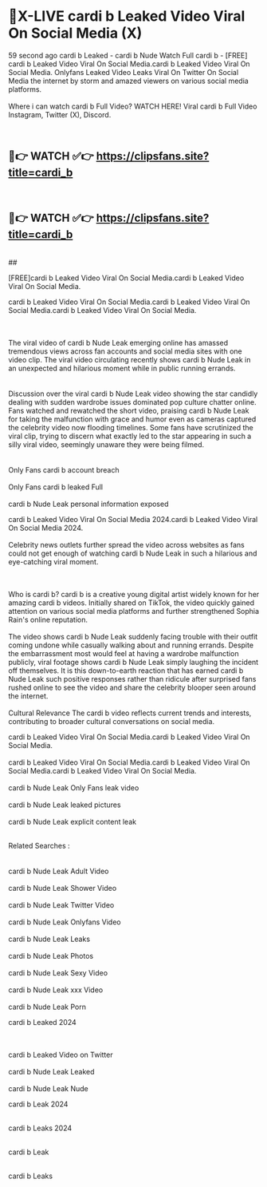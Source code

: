 # 🔴X-LIVE cardi b Leaked Video Viral On Social Media (X)<br>


59 second ago cardi b Leaked  - cardi b Nude  Watch Full cardi b - [FREE] cardi b Leaked Video Viral On Social Media.cardi b Leaked Video Viral On Social Media.   Onlyfans Leaked Video Leaks Viral On Twitter On Social Media the internet by storm and amazed viewers on various social media platforms. <br><br>
Where i can watch cardi b Full Video? WATCH HERE! Viral cardi b Full Video Instagram, Twitter (X), Discord. <br>


 <br>

##  🔴👉 WATCH ✅👉  <a href="https://clipsfans.site?title=cardi_b&ref=git">https://clipsfans.site?title=cardi_b</a> <br>
  <br>

##  🔴👉 WATCH ✅👉  <a href="https://clipsfans.site?title=cardi_b&ref=git">https://clipsfans.site?title=cardi_b</a> <br>
  <br>
  ##



[FREE]cardi b Leaked Video Viral On Social Media.cardi b Leaked Video Viral On Social Media. <br>

cardi b Leaked Video Viral On Social Media.cardi b Leaked Video Viral On Social Media.cardi b Leaked Video Viral On Social Media. <br>


  <br>

  <br>
The viral video of cardi b Nude Leak emerging online has amassed tremendous views across fan accounts and social media sites with one video clip. The viral video circulating recently shows cardi b Nude Leak in an unexpected and hilarious moment while in public running errands.<br>
<br>


<br>
Discussion over the viral cardi b Nude Leak video showing the star candidly dealing with sudden wardrobe issues dominated pop culture chatter online. Fans watched and rewatched the short video, praising cardi b Nude Leak for taking the malfunction with grace and humor even as cameras captured the celebrity video now flooding timelines. Some fans have scrutinized the viral clip, trying to discern what exactly led to the star appearing in such a silly viral video, seemingly unaware they were being filmed.<br>
<br>
<br> 
Only Fans cardi b account breach<br>
<br>
Only Fans cardi b leaked Full <br>
<br>
cardi b Nude Leak personal information exposed<br>

cardi b Leaked Video Viral On Social Media 2024.cardi b Leaked Video Viral On Social Media 2024. <br>
<br>
Celebrity news outlets further spread the video across websites as fans could not get enough of watching cardi b Nude Leak in such a hilarious and eye-catching viral moment.<br>
<br>

<br>
Who is cardi b? cardi b is a creative young digital artist widely known for her amazing cardi b videos. Initially shared on TikTok, the video quickly gained attention on various social media platforms and further strengthened Sophia Rain's online reputation.<br>
<br>
The video shows cardi b Nude Leak suddenly facing trouble with their outfit coming undone while casually walking about and running errands. Despite the embarrassment most would feel at having a wardrobe malfunction publicly, viral footage shows cardi b Nude Leak simply laughing the incident off themselves. It is this down-to-earth reaction that has earned cardi b Nude Leak such positive responses rather than ridicule after surprised fans rushed online to see the video and share the celebrity blooper seen around the internet.<br>
<br>
Cultural Relevance The cardi b video reflects current trends and interests, contributing to broader cultural conversations on social media.<br>

cardi b Leaked Video Viral On Social Media.cardi b Leaked Video Viral On Social Media.<br>
<br>
cardi b Leaked Video Viral On Social Media.cardi b Leaked Video Viral On Social Media.cardi b Leaked Video Viral On Social Media.<br>
<br>
cardi b Nude Leak Only Fans leak video<br>
<br>
cardi b Nude Leak leaked pictures<br>
<br>
cardi b Nude Leak explicit content leak<br>


<br>
Related Searches :<br>
<br>

<br>
cardi b Nude Leak Adult Video<br>
<br>
cardi b Nude Leak Shower Video<br>
<br>
cardi b Nude Leak Twitter Video<br>
<br>
cardi b Nude Leak Onlyfans Video<br>
<br>
cardi b Nude Leak Leaks<br>
<br>
cardi b Nude Leak Photos<br>

<br>
cardi b Nude Leak Sexy Video<br>
<br>
cardi b Nude Leak xxx Video<br>
<br>
cardi b Nude Leak Porn<br>

cardi b  Leaked 2024 <br> <br>
<br>

cardi b Leaked Video on Twitter <br>
<br>
cardi b Nude Leak Leaked<br>
<br>
cardi b Nude Leak Nude<br>


cardi b  Leak 2024 <br> <br>



cardi b  Leaks 2024 <br> <br>



 
cardi b  Leak<br> <br>



cardi b  Leaks<br> <br>





</p>




 



</p>










